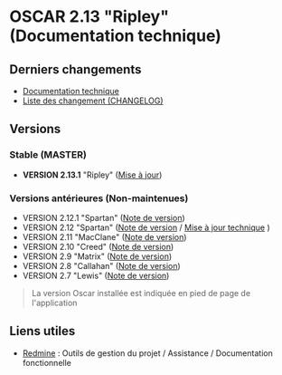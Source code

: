 # OSCAR 2.13 "Ripley" (Documentation technique)

## Derniers changements

- [Documentation technique](doc/index.md)
- [Liste des changement (CHANGELOG)](./CHANGELOG.md)

## Versions

### Stable (MASTER)
- **VERSION 2.13.1** "Ripley" ([Mise à jour](doc/versions/version-2.13-ripley.md))
  
### Versions antérieures (Non-maintenues)
- VERSION 2.12.1 "Spartan" ([Note de version](doc/versions/version-2.12.1.md))
- VERSION 2.12 "Spartan" ([Note de version](doc/versions/version-2.12.md) / [Mise à jour technique](doc/upgrade-to-spartan.md) )
 - VERSION 2.11 "MacClane" ([Note de version](doc/versions/version-2.11.md))
 - VERSION 2.10 "Creed" ([Note de version](doc/versions/version-2.10.md))
 - VERSION 2.9 "Matrix" ([Note de version](doc/versions/version-2.9.md))
 - VERSION 2.8 "Callahan" ([Note de version](doc/versions/version-2.8.md))
 - VERSION 2.7 "Lewis" ([Note de version](doc/versions/version-2.7.md))
 
> La version Oscar installée est indiquée en pied de page de l'application 


## Liens utiles

 - [Redmine](https://redmine.unicaen.fr/Etablissement/projects/gestion-projet-oscar) : Outils de gestion du projet / Assistance / Documentation fonctionnelle


